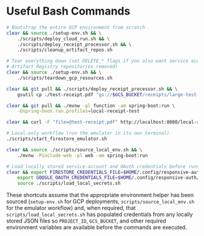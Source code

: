 # Useful Bash Commands

```bash
# Bootstrap the entire GCP environment from scratch
clear && source ./setup-env.sh && \
    ./scripts/deploy_cloud_run.sh && \
    ./scripts/deploy_receipt_processor.sh && \
    ./scripts/cleanup_artifact_repos.sh

# Tear everything down (set DELETE_* flags if you also want service accounts or
# Artifact Registry repositories removed)
clear && source ./setup-env.sh && \
    ./scripts/teardown_gcp_resources.sh

clear && git pull && ./scripts/deploy_receipt_processor.sh && \
    gsutil cp ./test-receipt.pdf "gs://$GCS_BUCKET/receipts/large-test-receipt.pdf"

clear && git pull && ./mvnw -pl function -am spring-boot:run \
    -Dspring-boot.run.profiles=local-receipt-test

clear && curl -F "file=@test-receipt.pdf" http://localhost:8080/local-receipts/parse | jq

# Local-only workflow (run the emulator in its own terminal)
./scripts/start_firestore_emulator.sh

clear && source ./scripts/source_local_env.sh && \
    ./mvnw -Pinclude-web -pl web -am spring-boot:run

# Load locally stored service-account and OAuth credentials before running other helpers
clear && export FIRESTORE_CREDENTIALS_FILE=$HOME/.config/responsive-auth/firestore.json && \
    export GOOGLE_OAUTH_CREDENTIALS_FILE=$HOME/.config/responsive-auth/oauth-client.json && \
    source ./scripts/load_local_secrets.sh
```

These shortcuts assume that the appropriate environment helper has been sourced
(`setup-env.sh` for GCP deployments, `scripts/source_local_env.sh` for the
emulator workflow) and, when required, that `scripts/load_local_secrets.sh` has
populated credentials from any locally stored JSON files so `PROJECT_ID`,
`GCS_BUCKET`, and other required environment variables are available before the
commands are executed.
